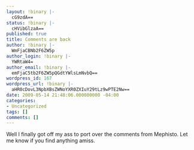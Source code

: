 ```yaml
---
layout: !binary |-
  cG9zdA==
status: !binary |-
  cHVibGlzaA==
published: true
title: Comments are back
author: !binary |-
  WmFjaCBNb2F6ZW5p
author_login: !binary |-
  YWRtaW4=
author_email: !binary |-
  emFjaC5tb2F6ZW5pQGdtYWlsLmNvbQ==
wordpress_id: 167
wordpress_url: !binary |-
  aHR0cDovL3NpbXBsZWNoYXR0ZXIuY29tLz9wPTE2Nw==
date: 2009-05-14 21:48:06.000000000 -04:00
categories:
- Uncategorized
tags: []
comments: []
---
```

Well I finally got off my ass to port over the comments from Mephisto. Let me know if you find anything amiss.
